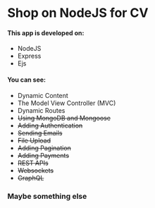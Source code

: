 # Shop on NodeJS for CV

#### This app is developed on:
  - NodeJS
  - Express
  - Ejs
  
#### You can see:

* Dynamic Content
* The Model View Controller (MVC)
* Dynamic Routes
* ~~Using MongoDB and Mongoose~~   
* ~~Adding Authentication~~
* ~~Sending Emails~~
* ~~File Upload~~
* ~~Adding Pagination~~
* ~~Adding Payments~~
* ~~REST APIs~~
* ~~Websockets~~
* ~~GraphQL~~
### Maybe something else
